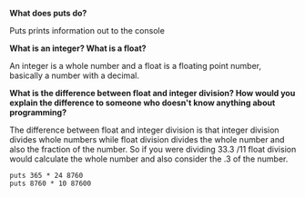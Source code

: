**What does puts do?**  

Puts prints information out to the console  


**What is an integer? What is a float?**  

An integer is a whole number and a float is a floating point number, basically a number with a decimal.  

**What is the difference between float and integer division? How would you explain the difference to someone who doesn't know anything about programming?**    

The difference between float and integer division is that integer division divides whole numbers while float division divides the whole number and also the fraction of the number. So if you were dividing 33.3 /11 float division would calculate the whole number and also consider the .3 of the number.
  
 ``
puts 365 * 24
 8760
``  
``
puts 8760 * 10
 87600
 ``